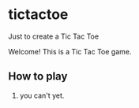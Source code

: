 # tictactoe
Just to create a Tic Tac Toe

Welcome! This is a Tic Tac Toe game.

## How to play

1. you can't yet.